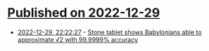 # [Published on 2022-12-29](index.md)

* [2022-12-29, 22:22:27](https://news.ycombinator.com/item?id=34178870) - [Stone tablet shows Babylonians able to approximate √2 with 99.9999% accuracy](https://twitter.com/tivadardanka/status/1608419325706391554)
